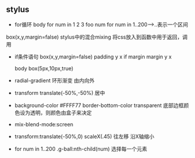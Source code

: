 ## stylus
- for循环
body
    for num in 1 2 3
        foo num 
    for num in 1..200——>..表示一个区间

box(x,y,margin=false) stylus中的混合mixing
                    将css放入到函数中用于返回，调用

- if条件语句
        box(x,y,margin=false)
        padding y x
        if margin
            margin y x
        
    body
        box(5px,10px,true)


- radial-gradient 环形渐变 由内向外
- transform translate(-50%,-50%) 居中

-   background-color #FFFF77
    border-bottom-color transparent
    底部边框颜色设为透明，则颜色由盒子来决定

- mix-blend-mode:screen
- transform:translate(-50%,0) scaleX(.45) 往左移 沿X轴缩小

- for num in 1..200
 .g-ball:nth-child(num) 选择每一个元素